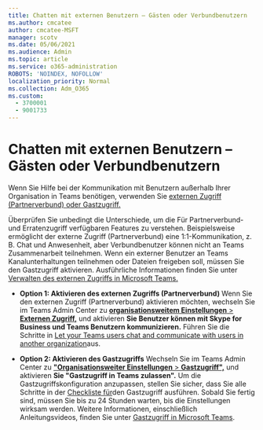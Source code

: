```yaml
---
title: Chatten mit externen Benutzern – Gästen oder Verbundbenutzern
ms.author: cmcatee
author: cmcatee-MSFT
manager: scotv
ms.date: 05/06/2021
ms.audience: Admin
ms.topic: article
ms.service: o365-administration
ROBOTS: 'NOINDEX, NOFOLLOW'
localization_priority: Normal
ms.collection: Adm_O365
ms.custom:
  - 3700001
  - 9001733
---
```


# <a name="chat-with-external-users---guests-or-federated-users"></a>Chatten mit externen Benutzern – Gästen oder Verbundbenutzern

Wenn Sie Hilfe bei der Kommunikation mit Benutzern außerhalb Ihrer Organisation in Teams benötigen, verwenden Sie [externen Zugriff (Partnerverbund) oder Gastzugriff.](https://docs.microsoft.com/microsoftteams/manage-external-access#external-access-vs-guest-access)

Überprüfen Sie unbedingt die Unterschiede, um die Für Partnerverbund- und Erratenzugriff verfügbaren Features zu verstehen. Beispielsweise ermöglicht der externe Zugriff (Partnerverbund) eine 1:1-Kommunikation, z. B. Chat und Anwesenheit, aber Verbundbenutzer können nicht an Teams Zusammenarbeit teilnehmen. Wenn ein externer Benutzer an Teams Kanalunterhaltungen teilnehmen oder Dateien freigeben soll, müssen Sie den Gastzugriff aktivieren. Ausführliche Informationen finden Sie unter [Verwalten des externen Zugriffs in Microsoft Teams.](https://docs.microsoft.com/microsoftteams/manage-external-access#external-access-vs-guest-access)

- **Option 1: Aktivieren des externen Zugriffs (Partnerverbund)** Wenn Sie den externen Zugriff (Partnerverbund) aktivieren möchten, wechseln Sie im Teams Admin Center zu [ **organisationsweitem Einstellungen**  >  **Externen Zugriff,**](https://admin.teams.microsoft.com/company-wide-settings/external-communications) und aktivieren **Sie Benutzer können mit Skype for Business und Teams Benutzern kommunizieren.** Führen Sie die Schritte in [Let your Teams users chat and communicate with users in another organization](https://docs.microsoft.com/microsoftteams/manage-external-access#let-your-teams-users-chat-and-communicate-with-users-in-another-organization)aus.

- **Option 2: Aktivieren des Gastzugriffs** Wechseln Sie im Teams Admin Center zu [ **"Organisationsweiter Einstellungen**  >  **Gastzugriff",**](https://admin.teams.microsoft.com/company-wide-settings/guest-configuration) und aktivieren **Sie "Gastzugriff in Teams zulassen".** Um die Gastzugriffskonfiguration anzupassen, stellen Sie sicher, dass Sie alle Schritte in der [Checkliste für](https://docs.microsoft.com/microsoftteams/guest-access-checklist)den Gastzugriff ausführen. Sobald Sie fertig sind, müssen Sie bis zu 24 Stunden warten, bis die Einstellungen wirksam werden. Weitere Informationen, einschließlich Anleitungsvideos, finden Sie unter [Gastzugriff in Microsoft Teams](https://docs.microsoft.com/microsoftteams/guest-access).